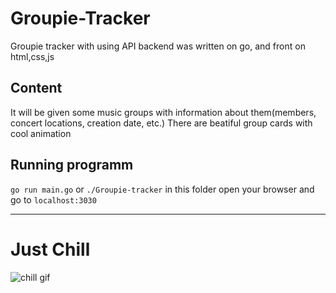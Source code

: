 # Groupie-Tracker
Groupie tracker with using API
backend was written on go, and front on html,css,js
## Content
It will be given some music groups with information about them(members, concert locations, creation date, etc.)
There are beatiful group cards with cool animation

## Running programm
`go run main.go` or `./Groupie-tracker` in this folder
open your browser and go to
`localhost:3030`

---

# Just Chill

![chill gif](demo/demo.gif)
